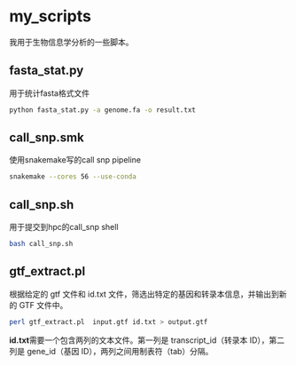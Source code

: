 # my_scripts
我用于生物信息学分析的一些脚本。
## fasta_stat.py
用于统计fasta格式文件
```bash
python fasta_stat.py -a genome.fa -o result.txt
```
## call_snp.smk
使用snakemake写的call snp pipeline
```bash
snakemake --cores 56 --use-conda
```
## call_snp.sh
用于提交到hpc的call_snp shell
```bash
bash call_snp.sh
```
## gtf_extract.pl
根据给定的 gtf 文件和 id.txt 文件，筛选出特定的基因和转录本信息，并输出到新的 GTF 文件中。
```bash
perl gtf_extract.pl  input.gtf id.txt > output.gtf
```
**id.txt**需要一个包含两列的文本文件。第一列是 transcript_id（转录本 ID），第二列是 gene_id（基因 ID），两列之间用制表符（tab）分隔。
